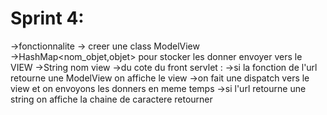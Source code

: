 # Sprint 4:
  ->fonctionnalite
    -> creer une class ModelView    
        ->HashMap<nom_objet,objet> pour stocker les donner envoyer vers le VIEW
        ->String nom view
    ->du cote du front servlet :
        ->si la fonction de l'url retourne une ModelView on affiche le view 
          ->on fait une dispatch vers le view et on envoyons les donners en meme temps
        ->si l'url retourne une string on affiche la chaine de caractere retourner